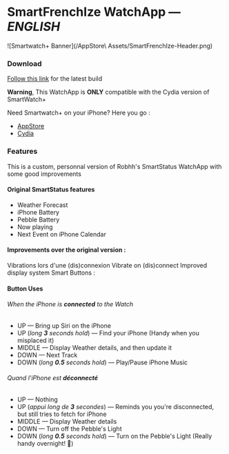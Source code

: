 SmartFrenchIze WatchApp — *ENGLISH*
=====================
![Smartwatch+ Banner](/AppStore\ Assets/SmartFrenchIze-Header.png)

### Download
[Follow this link](https://github.com/Allezxandre/Smart-FrenchIze/releases) for the latest build

**Warning**, This WatchApp is **ONLY** compatible with the Cydia version of SmartWatch+

Need Smartwatch+ on your iPhone? Here you go : 
- [AppStore](https://itunes.apple.com/us/app/smartwatch+-for-pebble/id711357931?ls=1&mt=8)
- [Cydia](http://moreinfo.thebigboss.org/moreinfo/depiction.php?file=smartwatchplusDp)


### Features

This is a custom, personnal version of Robhh's SmartStatus WatchApp with some good improvements
#### Original SmartStatus features
* Weather Forecast
* iPhone Battery
* Pebble Battery
* Now playing
* Next Event on iPhone Calendar

#### Improvements over the original version :
Vibrations lors d'une (dis)connexion
Vibrate on (dis)connect
Improved display system
Smart Buttons :

#### Button Uses
###### When the iPhone is **connected** to the Watch
* UP — Bring up Siri on the iPhone
* UP (_long **3** seconds hold_) — Find your iPhone (Handy when you misplaced it)
* MIDDLE — Display Weather details, and then update it
* DOWN — Next Track
* DOWN (_long **0.5** seconds hold_) — Play/Pause iPhone Music

###### Quand l'iPhone est **déconnecté**
* UP — Nothing
* UP (_appui long de **3** secondes_) — Reminds you you're disconnected, but still tries to fetch for iPhone
* MIDDLE — Display Weather details
* DOWN — Turn off the Pebble's Light
* DOWN (_long **0.5** seconds hold_) — Turn on the Pebble's Light (Really handy overnight! :crescent_moon:)
